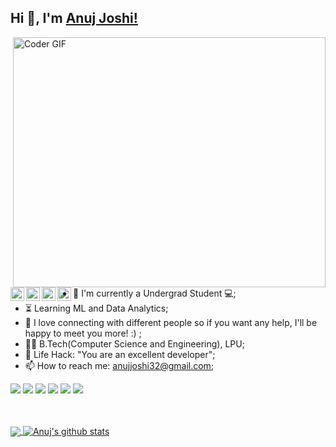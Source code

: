 ## Hi 👋, I'm [Anuj Joshi!](https://www.instagram.com/_anujjoshi/) 



<img align="right" src="https://media.giphy.com/media/SWoSkN6DxTszqIKEqv/giphy.gif" alt="Coder GIF" width="500" height="400">


<a href="https://twitter.com/_AnujJoshi">
  <img align="left" alt="Anuj Joshi | Twitter" width="22px" src="https://cdn.jsdelivr.net/npm/simple-icons@v3/icons/twitter.svg" />
</a>
<a href="https://www.linkedin.com/in/-anujjoshi/">
  <img align="left" alt="Anuj's LinkedIn" width="22px" src="https://cdn.jsdelivr.net/npm/simple-icons@v3/icons/linkedin.svg" />
</a>
<a href="https://www.instagram.com/_anujjoshi/">
  <img align="left" alt="Anuj's Instagram" width="22px" src="https://cdn.jsdelivr.net/npm/simple-icons@v3/icons/instagram.svg" />
</a>
<a href="https://discord.gg/Z4YNyNtqeM/">
  <img align="left" alt="Anuj's Discord" width="22px" src="https://cdn.jsdelivr.net/npm/simple-icons@3.13.0/icons/discord.svg" />
</a>
<br>






- :telescope: I'm currently a Undergrad Student 💻;
- :hourglass_flowing_sand: Learning ML and Data Analytics;
- 💬 I love connecting with different people so if you want any help, I'll be happy to meet you more! :) ;
- :man_technologist: B.Tech(Computer Science and Engineering), LPU; 
- :dart: Life Hack: "You are an excellent developer";
- 📫 How to reach me: anujjoshi32@gmail.com;


![](https://img.shields.io/badge/Machine%20Learning-%3C%2F%3E-blueviolet) ![](https://img.shields.io/badge/Core%20Java-%3C%2F%3E-yellow) ![](https://img.shields.io/badge/Python-%7C-0%2C%2022%2C%20100) ![](https://img.shields.io/badge/Business%20English-%7C-yellowgreen) ![](https://img.shields.io/badge/SQL-%7C-orange) ![](https://img.shields.io/badge/Cloud%20Developer-%7C-blue)

<br><br>
<a href="https://github.com/AnujCMD">
  <img align="center" src="https://github-readme-stats.vercel.app/api/top-langs/?username=AnujCMD&theme=dark">
</a>
<a href="https://github.com/AnujCMD">
 <img align="center" src="https://github-readme-stats.vercel.app/api?username=AnujCMD&show_icons=true&theme=dark&line_height=30" alt="Anuj's github stats"/>
</a>

